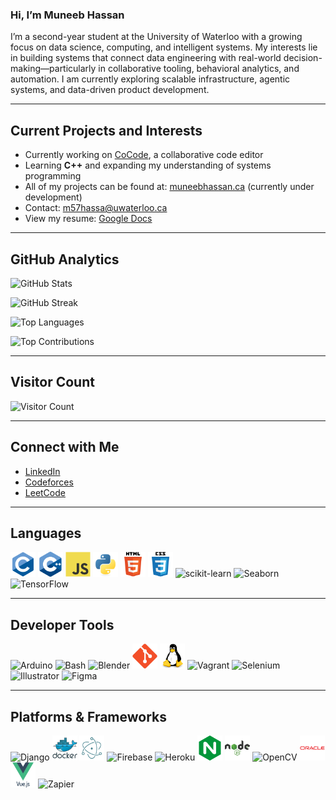 ### Hi, I’m Muneeb Hassan

I’m a second-year student at the University of Waterloo with a growing focus on data science, computing, and intelligent systems. My interests lie in building systems that connect data engineering with real-world decision-making—particularly in collaborative tooling, behavioral analytics, and automation. I am currently exploring scalable infrastructure, agentic systems, and data-driven product development.

---

## Current Projects and Interests

- Currently working on [CoCode](https://github.com/Koiiichi/CoCode), a collaborative code editor
- Learning **C++** and expanding my understanding of systems programming
- All of my projects can be found at: [muneebhassan.ca](https://muneebhassan.ca) (currently under development)
- Contact: [m57hassa@uwaterloo.ca](mailto:m57hassa@uwaterloo.ca)
- View my resume: [Google Docs](https://docs.google.com/document/d/1Caj8AI6tWxFvIm0m5e_sNug6oasL0KsbelbhUvfnWSU/edit?usp=sharing)

---

## GitHub Analytics

![GitHub Stats](https://github-readme-stats.vercel.app/api?username=koiiichi&theme=gotham&hide_border=false&include_all_commits=true&count_private=true)

![GitHub Streak](https://streak-stats.demolab.com?user=koiiichi&theme=gotham&hide_border=false)

![Top Languages](https://github-readme-stats.vercel.app/api/top-langs/?username=koiiichi&theme=gotham&hide_border=false&layout=compact)

![Top Contributions](https://github-contributor-stats.vercel.app/api?username=koiiichi&limit=5&theme=dark&combine_all_yearly_contributions=true)

---

## Visitor Count

![Visitor Count](https://komarev.com/ghpvc/?username=koiiichi&label=Profile%20Views&color=0e75b6&style=flat)

---

## Connect with Me

- [LinkedIn](https://linkedin.com/in/muneeb-hassan-252110309)
- [Codeforces](https://codeforces.com/profile/koiiichi)
- [LeetCode](https://leetcode.com/koiiichi)

---

## Languages

<p align="left">
  <img src="https://raw.githubusercontent.com/devicons/devicon/master/icons/c/c-original.svg" alt="C" width="40"/>
  <img src="https://raw.githubusercontent.com/devicons/devicon/master/icons/cplusplus/cplusplus-original.svg" alt="C++" width="40"/>
  <img src="https://raw.githubusercontent.com/devicons/devicon/master/icons/javascript/javascript-original.svg" alt="JavaScript" width="40"/>
  <img src="https://raw.githubusercontent.com/devicons/devicon/master/icons/python/python-original.svg" alt="Python" width="40"/>
  <img src="https://raw.githubusercontent.com/devicons/devicon/master/icons/html5/html5-original-wordmark.svg" alt="HTML" width="40"/>
  <img src="https://raw.githubusercontent.com/devicons/devicon/master/icons/css3/css3-original-wordmark.svg" alt="CSS" width="40"/>
  <img src="https://upload.wikimedia.org/wikipedia/commons/0/05/Scikit_learn_logo_small.svg" alt="scikit-learn" width="40"/>
  <img src="https://seaborn.pydata.org/_images/logo-mark-lightbg.svg" alt="Seaborn" width="40"/>
  <img src="https://www.vectorlogo.zone/logos/tensorflow/tensorflow-icon.svg" alt="TensorFlow" width="40"/>
</p>

---

## Developer Tools

<p align="left">
  <img src="https://cdn.worldvectorlogo.com/logos/arduino-1.svg" alt="Arduino" width="40"/>
  <img src="https://www.vectorlogo.zone/logos/gnu_bash/gnu_bash-icon.svg" alt="Bash" width="40"/>
  <img src="https://download.blender.org/branding/community/blender_community_badge_white.svg" alt="Blender" width="40"/>
  <img src="https://raw.githubusercontent.com/devicons/devicon/master/icons/git/git-original.svg" alt="Git" width="40"/>
  <img src="https://raw.githubusercontent.com/devicons/devicon/master/icons/linux/linux-original.svg" alt="Linux" width="40"/>
  <img src="https://www.vectorlogo.zone/logos/vagrantup/vagrantup-icon.svg" alt="Vagrant" width="40"/>
  <img src="https://raw.githubusercontent.com/detain/svg-logos/780f25886640cef088af994181646db2f6b1a3f8/svg/selenium-logo.svg" alt="Selenium" width="40"/>
  <img src="https://www.vectorlogo.zone/logos/adobe_illustrator/adobe_illustrator-icon.svg" alt="Illustrator" width="40"/>
  <img src="https://www.vectorlogo.zone/logos/figma/figma-icon.svg" alt="Figma" width="40"/>
</p>

---

## Platforms & Frameworks

<p align="left">
  <img src="https://cdn.worldvectorlogo.com/logos/django.svg" alt="Django" width="40"/>
  <img src="https://raw.githubusercontent.com/devicons/devicon/master/icons/docker/docker-original-wordmark.svg" alt="Docker" width="40"/>
  <img src="https://raw.githubusercontent.com/devicons/devicon/master/icons/electron/electron-original.svg" alt="Electron" width="40"/>
  <img src="https://www.vectorlogo.zone/logos/firebase/firebase-icon.svg" alt="Firebase" width="40"/>
  <img src="https://www.vectorlogo.zone/logos/heroku/heroku-icon.svg" alt="Heroku" width="40"/>
  <img src="https://raw.githubusercontent.com/devicons/devicon/master/icons/nginx/nginx-original.svg" alt="Nginx" width="40"/>
  <img src="https://raw.githubusercontent.com/devicons/devicon/master/icons/nodejs/nodejs-original-wordmark.svg" alt="Node.js" width="40"/>
  <img src="https://www.vectorlogo.zone/logos/opencv/opencv-icon.svg" alt="OpenCV" width="40"/>
  <img src="https://raw.githubusercontent.com/devicons/devicon/master/icons/oracle/oracle-original.svg" alt="Oracle" width="40"/>
  <img src="https://raw.githubusercontent.com/devicons/devicon/master/icons/vuejs/vuejs-original-wordmark.svg" alt="Vue.js" width="40"/>
  <img src="https://www.vectorlogo.zone/logos/zapier/zapier-icon.svg" alt="Zapier" width="40"/>
</p>
